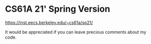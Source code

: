 # CS61A 21' Spring Version

https://inst.eecs.berkeley.edu/~cs61a/sp21/

It would be appreciated if you can leave precious comments about my code.
